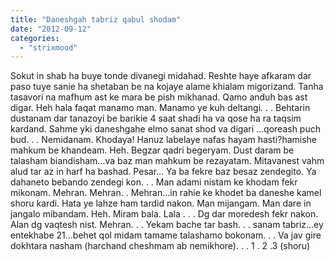 ```yaml
---
title: "Daneshgah tabriz qabul shodam"
date: "2012-09-12"
categories: 
  - "strixmood"
---
```


Sokut in shab ha buye tonde divanegi midahad. Reshte haye afkaram dar paso tuye sanie ha shetaban be na kojaye alame khialam migorizand. Tanha tasavori na mafhum ast ke mara be pish mikhanad. Qamo anduh bas ast digar. Heh hala faqat manamo man. Manamo ye kuh deltangi. . . Behtarin dustanam dar tanazoyi be barikie 4 saat shadi ha va qose ha ra taqsim kardand. Sahme yki daneshgahe elmo sanat shod va digari ...qoreash puch bud. . . Nemidanam. Khodaya! Hanuz labelaye nafas hayam hasti?hamishe mahkum be khandeam. Heh. Begzar qadri begeryam. Dust daram be talasham biandisham...va baz man mahkum be rezayatam. Mitavanest vahm alud tar az in harf ha bashad. Pesar... Ya ba fekre baz besaz zendegito. Ya dahaneto bebando zendegi kon. . . Man adami nistam ke khodam fekr mikonam. Mehran. Mehran. . Mehran...in rahie ke khodet ba daneshe kamel shoru kardi. Hata ye lahze ham tardid nakon. Man mijangam. Man dare in jangalo mibandam. Heh. Miram bala. Lala . . . Dg dar moredesh fekr nakon. Alan dg vaqtesh nist. Mehran. . . Yekam bache tar bash. . . sanam tabriz...ey entekhabe 21...behet qol midam tamame talashamo bokonam. . . Va jav gire dokhtara nasham (harchand cheshmam ab nemikhore). . . 1 . 2 .3 (shoru)
